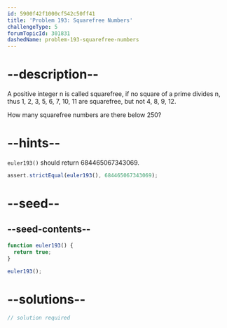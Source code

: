```yaml
---
id: 5900f42f1000cf542c50ff41
title: 'Problem 193: Squarefree Numbers'
challengeType: 5
forumTopicId: 301831
dashedName: problem-193-squarefree-numbers
---
```


# --description--

A positive integer n is called squarefree, if no square of a prime divides n, thus 1, 2, 3, 5, 6, 7, 10, 11 are squarefree, but not 4, 8, 9, 12.

How many squarefree numbers are there below 250?

# --hints--

`euler193()` should return 684465067343069.

```js
assert.strictEqual(euler193(), 684465067343069);
```

# --seed--

## --seed-contents--

```js
function euler193() {
  return true;
}

euler193();
```

# --solutions--

```js
// solution required
```

